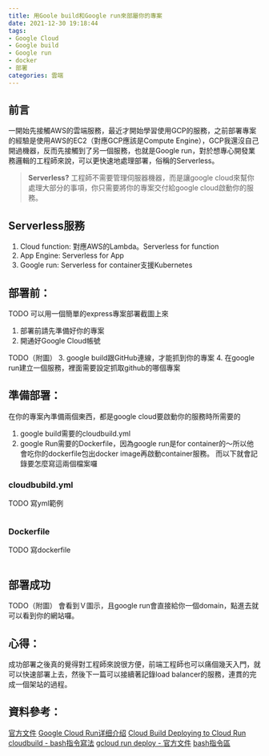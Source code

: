 ```yaml
---
title: 用Goole build和Google run來部屬你的專案
date: 2021-12-30 19:18:44
tags:
- Google Cloud
- Google build
- Google run
- docker
- 部署
categories: 雲端
---
```


## 前言
一開始先接觸AWS的雲端服務，最近才開始學習使用GCP的服務，之前部署專案的經驗是使用AWS的EC2（對應GCP應該是Compute Engine），GCP我還沒自己開過機器，反而先接觸到了另一個服務，也就是Google run，對於想專心開發業務邏輯的工程師來說，可以更快速地處理部署，俗稱的Serverless。
>__Serverless?__
工程師不需要管理伺服器機器，而是讓google cloud來幫你處理大部分的事項，你只需要將你的專案交付給google cloud啟動你的服務。


## Serverless服務
1. Cloud function: 對應AWS的Lambda。Serverless for function
2. App Engine: Serverless for App
3. Google run: Serverless for container支援Kubernetes

## 部署前：
TODO 可以用一個簡單的express專案部署截圖上來
1. 部署前請先準備好你的專案
2. 開通好Google Cloud帳號

TODO（附圖）
3. google build跟GitHub連線，才能抓到你的專案
4. 在google run建立一個服務，裡面需要設定抓取github的哪個專案

## 準備部署：
在你的專案內準備兩個東西，都是google cloud要啟動你的服務時所需要的
1. google build需要的cloudbuild.yml
2. google Run需要的Dockerfile，因為google run是for container的～所以他會吃你的dockerfile包出docker image再啟動container服務。
而以下就會記錄要怎麼寫這兩個檔案囉

### cloudbubild.yml
TODO 寫yml範例
```yml
```

### Dockerfile
TODO 寫dockerfile
```docker
```

## 部署成功
TODO（附圖）
會看到Ｖ圖示，且google run會直接給你一個domain，點進去就可以看到你的網站囉。

## 心得：
成功部署之後真的覺得對工程師來說很方便，前端工程師也可以痛個幾天入門，就可以快速部署上去，然後下一篇可以接續著記錄load balancer的服務，連貫的完成一個架站的過程。

## 資料參考：
[官方文件](https://cloud.google.com/run)
[Google Cloud Run详细介绍](https://www.servicemesher.com/blog/google-cloud-run-intro/)
[Cloud Build Deploying to Cloud Run](https://cloud.google.com/build/docs/deploying-builds/deploy-cloud-run)
[cloudbuild - bash指令寫法](https://cloud.google.com/build/docs/configuring-builds/run-bash-scripts)
[gcloud run deploy - 官方文件](https://cloud.google.com/sdk/gcloud/reference/run/deploy)
[bash指令區](https://tldp.org/LDP/abs/html/standard-options.html)